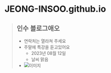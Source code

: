 # JEONG-INSOO.github.io
> ## 인수 블로그애오
>  - 연락처는 열라쳐 주세요
>  - 주말에 특강을 듣고있어요
>     - 2023년 08월 12일
>     - 날씨 맑음
> - ![이미지](https://cdn.pixabay.com/photo/2018/02/23/12/38/flower-3175428_1280.jpg)
